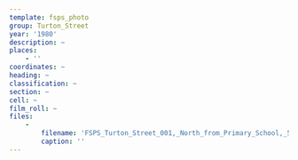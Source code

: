 ```yaml
---
template: fsps_photo
group: Turton_Street
year: '1980'
description: ~
places:
    - ''
coordinates: ~
heading: ~
classification: ~
section: ~
cell: ~
film_roll: ~
files:
    -
        filename: 'FSPS_Turton_Street_001,_North_from_Primary_School,_5-3-C,_1980.png'
        caption: ''
---
```

